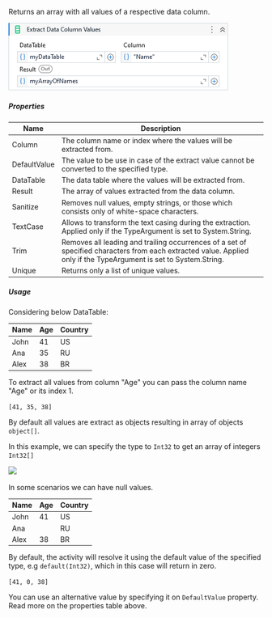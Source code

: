 Returns an array with all values of a respective data column.

![](../img/activities/ExtractDataColumnValues.png)

##### Properties

|Name        |Description                                                                                                                                                       |
|------------|------------------------------------------------------------------------------------------------------------------------------------------------------------------|
|Column      |The column name or index where the values will be extracted from.                                                                                                 |
|DefaultValue|The value to be use in case of the extract value cannot be converted to the specified type.                                                                       |
|DataTable   |The data table where the values will be extracted from.                                                                                                           |
|Result      |The array of values extracted from the data column.                                                                                                               |
|Sanitize    |Removes null values, empty strings, or those which consists only of white-space characters.                                                                       |
|TextCase    |Allows to transform the text casing during the extraction. Applied only if the TypeArgument is set to System.String.                                              |
|Trim        |Removes all leading and trailing occurrences of a set of specified characters from each extracted value. Applied only if the TypeArgument is set to System.String.|
|Unique      |Returns only a list of unique values.                                                                                                                             |


##### Usage

Considering below DataTable:

| Name | Age | Country |
| ---- | --- | ------- |
| John | 41  | US      |
| Ana  | 35  | RU      |
| Alex | 38  | BR      |

To extract all values from column "Age" you can pass the column name "Age" or its index 1. 

```[41, 35, 38]```

By default all values are extract as objects resulting in array of objects `object[]`.

In this example, we can specify the type to `Int32` to get an array of integers `Int32[]`

![](../img/ExtractDataColumnValues_TypeArgument.jpg)

In some scenarios we can have null values.

| Name | Age | Country |
| ---- | --- | ------- |
| John | 41  | US      |
| Ana  |     | RU      |
| Alex | 38  | BR      |

By default, the activity will resolve it using the default value of the specified type, e.g `default(Int32)`, which in this case will return in zero.

`[41, 0, 38]`

You can use an alternative value by specifying it on `DefaultValue` property. Read more on the properties table above.




